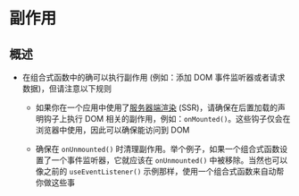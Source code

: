 # 副作用

## 概述

- 在组合式函数中的确可以执行副作用 (例如：添加 DOM 事件监听器或者请求数据)，但请注意以下规则

  - 如果你在一个应用中使用了[服务器端渲染](https://staging-cn.vuejs.org/guide/scaling-up/ssr.html "服务器端渲染") (SSR)，请确保在后置加载的声明钩子上执行 DOM 相关的副作用，例如：`onMounted()`。这些钩子仅会在浏览器中使用，因此可以确保能访问到 DOM

  - 确保在 `onUnmounted()` 时清理副作用。举个例子，如果一个组合式函数设置了一个事件监听器，它就应该在 `onUnmounted()` 中被移除。当然也可以像之前的 `useEventListener()` 示例那样，使用一个组合式函数来自动帮你做这些事
